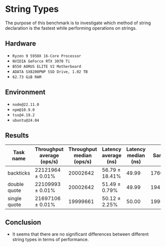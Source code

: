 # String Types

The purpose of this benchmark is to investigate which method of string declaration is the fastest while performing operations on strings.

## Hardware

- `Ryzen 9 5950X 16-Core Processor`
- `NVIDIA GeForce RTX 3070 Ti`
- `B550 AORUS ELITE V2 Motherboard`
- `ADATA SX8200PNP SSD Drive, 1.02 TB`
- `62.73 GiB RAM`

## Environment

- `node@22.11.0`
- `npm@10.9.0`
- `tsx@4.19.2`
- `ubuntu@24.04`

## Results

| Task name    | Throughput average (ops/s) | Throughput median (ops/s) | Latency average (ns) | Latency median (ns) | Samples  |
| ------------ | -------------------------- | ------------------------- | -------------------- | ------------------- | -------- |
| backticks    | 22121964 ± 0.01%           | 20002642                  | 56.79 ± 18.41%       | 49.99               | 17609779 |
| double quote | 22109993 ± 0.01%           | 20002642                  | 51.49 ± 0.79%        | 49.99               | 19419578 |
| single quote | 21697106 ± 0.01%           | 19999661                  | 50.12 ± 2.25%        | 50.00               | 19952777 |

## Conclusion

- It seems that there are no significant differences between different string types in terms of performance.
